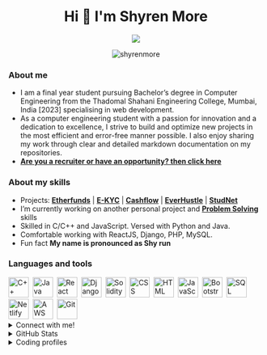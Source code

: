 <h1 align="center"> Hi 👋 I'm Shyren More </h1>


<p align="center">
  <a href="https://github.com/ShyrenMore"><img src="https://readme-typing-svg.herokuapp.com?color=5B5B5B&center=true&vCenter=true&lines=2023+Graduate+|+Computer+Engineering;Available+for+freelance+work!;Learn+about+my+skills+below&height=45&color=311219&vCenter=true"></a>
</p>

<p align="center"> <img src="https://komarev.com/ghpvc/?username=shyrenmore&color=5A84CA" alt="shyrenmore" /> </p>

### About me

- I am a final year student pursuing Bachelor’s degree in Computer Engineering from the Thadomal Shahani Engineering College, Mumbai, India [2023] specialising in web development.
- As a computer engineering student with a passion for innovation and a dedication to excellence, I strive to build and optimize new projects in the most efficient and error-free manner possible. I also enjoy sharing my work through clear and detailed markdown documentation on my repositories.
- [**Are you a recruiter or have an opportunity? then click here**](https://shyrenmore.github.io/resume/resume.pdf)

### About my skills

- Projects: **[Etherfunds](https://youtu.be/UXFDYHBjoxo)** | **[E-KYC](https://youtu.be/gURZPLN68ok)** | **[Cashflow](https://github.com/ShyrenMore/cashflow-frontend)** | **[EverHustle](https://github.com/DevelopersLeague/EverHustle-FrontEnd)** | **[StudNet](https://github.com/DevelopersLeague/StudNet)**
- I’m currently working on another personal project and **[Problem Solving](https://github.com/ShyrenMore/Skylight)** skills
- Skilled in C/C++ and JavaScript. Versed with Python and Java.
- Comfortable working with ReactJS, Django, PHP, MySQL.
- Fun fact **My name is pronounced as Shy run**

### Languages and tools

<div>
  <img src="https://img.icons8.com/color/48/null/c-plus-plus-logo.png" title="C++" alt="C++" width="40" height="40"/>&nbsp;
  <img src="https://img.icons8.com/color/48/null/java-coffee-cup-logo--v1.png" title="Java" alt="Java" width="40" height="40"/>&nbsp;
  <img src="https://img.icons8.com/color/48/null/react-native.png" title="React" alt="React" width="40" height="40"/>&nbsp;
  <img src="https://img.icons8.com/color/48/null/django.png" title="Django" alt="Django" width="40" height="40"/>&nbsp;
  <img src="https://img.icons8.com/color-glass/48/null/solidity.png" title="Solidity" alt="Solidity" width="40" height="40"/>&nbsp;
  <img src="https://img.icons8.com/color/48/null/css3.png"  title="CSS3" alt="CSS" width="40" height="40"/>&nbsp;
  <img src="https://img.icons8.com/fluency/48/null/html-5.png" title="HTML5" alt="HTML" width="40" height="40"/>&nbsp;
  <img src="https://img.icons8.com/color/48/null/javascript--v1.png" title="JavaScript" alt="JavaScript" width="40" height="40"/>&nbsp;
  <img src="https://img.icons8.com/color/48/null/bootstrap.png" title="Bootstrap"  alt="Bootstrap" width="40" height="40"/>&nbsp;
  <img src="https://img.icons8.com/external-outline-juicy-fish/60/null/external-sql-coding-and-development-outline-outline-juicy-fish.png" title="SQL"  alt="SQL" width="40" height="40"/>&nbsp;
  <img src="https://img.icons8.com/external-tal-revivo-shadow-tal-revivo/48/null/external-netlify-a-cloud-computing-company-that-offers-hosting-and-serverless-backend-services-for-static-websites-logo-shadow-tal-revivo.png" title="Netlify" alt="Netlify" width="40" height="40"/>&nbsp;
  <img src="https://img.icons8.com/color/48/null/amazon-web-services.png" title="AWS" alt="AWS" width="40" height="40"/>&nbsp;
  <img src="https://img.icons8.com/color/48/null/git.png" title="Git" **alt="Git" width="40" height="40"/>
</div>

<details><summary open>Connect with me!</summary>
<p align="center">
<a href="mailto:shyren.more30@gmail.com" target="blank"><img align="center" src="https://img.icons8.com/cute-clipart/64/000000/gmail.png" alt="shyren.more30@gmail.com" height="50" width="50" /></a> &nbsp;&nbsp;&nbsp;
<a href="https://www.linkedin.com/in/shyrenmore/" target="blank"><img align="center" src="https://img.icons8.com/cute-clipart/64/000000/linkedin.png" alt="Shyren More" height="50" width="50" /></a>&nbsp;&nbsp;&nbsp;&nbsp;
<a href="https://instagram.com/shyren_more" target="blank"><img align="center" src="https://img.icons8.com/cute-clipart/64/000000/instagram-new.png" alt="wth_ishiii" height="50" width="50" /></a>
</p>
</details>

<details><summary>GitHub Stats</summary>
    
---------

| ![Shyren More's Github Stats](https://github-readme-stats.vercel.app/api?username=ShyrenMore&show_icons=true_color=fff&theme=algolia) |  ![Shyren More's GitHub Streak](https://github-readme-streak-stats.herokuapp.com/?user=ShyrenMore&theme=algolia) |
| --- | --- |



[![Shyren More's GitHub Activity Graph](https://github-readme-activity-graph.cyclic.app/graph?username=ShyrenMore&theme=react-dark)](https://github.com/ShyrenMore)

</details>

<details><summary open>Coding profiles</summary>


<p align="center">
<a href="https://leetcode.com/shyren_more/" target="blank"><img align="center" src="https://img.icons8.com/external-tal-revivo-shadow-tal-revivo/48/null/external-level-up-your-coding-skills-and-quickly-land-a-job-logo-shadow-tal-revivo.png" alt="Shyren More" height="40" width="40" /></a>&nbsp;&nbsp;&nbsp;&nbsp;
<a href="https://www.codechef.com/users/shyren_more" target="blank"><img align="center" src="https://img.icons8.com/fluency/48/null/codechef.png" alt="Shyren More" height="40" width="40" /></a>&nbsp;&nbsp;&nbsp;&nbsp;
<a href="https://auth.geeksforgeeks.org/user/shyrenmore30/practice/" target="blank"><img align="center" src="https://user-images.githubusercontent.com/56788568/230769045-643f02a0-4cb3-43b5-b6c0-43b3b15f101d.svg" height="50" width="50" /></a>
</p>
</details>
